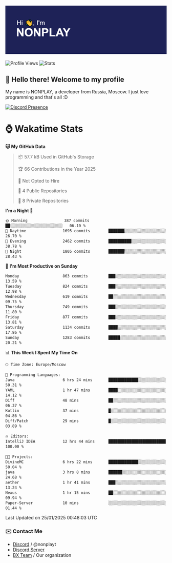 ![Discord Presence](./header.png)
<br></br>
![Profile Views](https://komarev.com/ghpvc/?username=NONPLAYT&color=blue&style=for-the-badge)
![Stats](https://img.shields.io/badge/0%25-OPTIMIZED-orange?style=for-the-badge)


## :wave: Hello there! Welcome to my profile

My name is NONPLAY, a developer from Russia, Moscow. I just love programming and that's all :D

[![Discord Presence](https://lanyard.cnrad.dev/api/597087584090587177?showDisplayName=true)](https://discord.com/users/597087584090587177) 

# ⌚ Wakatime Stats

<!--START_SECTION:waka-->
**🐱 My GitHub Data** 

> 📦 57.7 kB Used in GitHub's Storage 
 > 
> 🏆 66 Contributions in the Year 2025
 > 
> 🚫 Not Opted to Hire
 > 
> 📜 4 Public Repositories 
 > 
> 🔑 8 Private Repositories 
 > 
**I'm a Night 🦉** 

```text
🌞 Morning                387 commits         ██░░░░░░░░░░░░░░░░░░░░░░░   06.10 % 
🌆 Daytime                1695 commits        ███████░░░░░░░░░░░░░░░░░░   26.70 % 
🌃 Evening                2462 commits        ██████████░░░░░░░░░░░░░░░   38.78 % 
🌙 Night                  1805 commits        ███████░░░░░░░░░░░░░░░░░░   28.43 % 
```
📅 **I'm Most Productive on Sunday** 

```text
Monday                   863 commits         ███░░░░░░░░░░░░░░░░░░░░░░   13.59 % 
Tuesday                  824 commits         ███░░░░░░░░░░░░░░░░░░░░░░   12.98 % 
Wednesday                619 commits         ██░░░░░░░░░░░░░░░░░░░░░░░   09.75 % 
Thursday                 749 commits         ███░░░░░░░░░░░░░░░░░░░░░░   11.80 % 
Friday                   877 commits         ███░░░░░░░░░░░░░░░░░░░░░░   13.81 % 
Saturday                 1134 commits        ████░░░░░░░░░░░░░░░░░░░░░   17.86 % 
Sunday                   1283 commits        █████░░░░░░░░░░░░░░░░░░░░   20.21 % 
```


📊 **This Week I Spent My Time On** 

```text
🕑︎ Time Zone: Europe/Moscow

💬 Programming Languages: 
Java                     6 hrs 24 mins       █████████████░░░░░░░░░░░░   50.31 % 
YAML                     1 hr 47 mins        ████░░░░░░░░░░░░░░░░░░░░░   14.12 % 
Diff                     48 mins             ██░░░░░░░░░░░░░░░░░░░░░░░   06.37 % 
Kotlin                   37 mins             █░░░░░░░░░░░░░░░░░░░░░░░░   04.86 % 
Diff/Patch               29 mins             █░░░░░░░░░░░░░░░░░░░░░░░░   03.89 % 

🔥 Editors: 
IntelliJ IDEA            12 hrs 44 mins      █████████████████████████   100.00 % 

🐱‍💻 Projects: 
DivineMC                 6 hrs 22 mins       █████████████░░░░░░░░░░░░   50.04 % 
java                     3 hrs 8 mins        ██████░░░░░░░░░░░░░░░░░░░   24.68 % 
aether                   1 hr 41 mins        ███░░░░░░░░░░░░░░░░░░░░░░   13.24 % 
Nexus                    1 hr 15 mins        ██░░░░░░░░░░░░░░░░░░░░░░░   09.94 % 
Paper-Server             10 mins             ░░░░░░░░░░░░░░░░░░░░░░░░░   01.44 % 
```


 Last Updated on 25/01/2025 00:48:03 UTC
<!--END_SECTION:waka-->

### ✉️ Contact Me

- [Discord](https://discord.com/users/597087584090587177) / @nonplayt
- [Discord Server](https://discord.gg/p7cxhw7E2M)
- [BX Team](https://github.com/BX-Team) / Our organization
